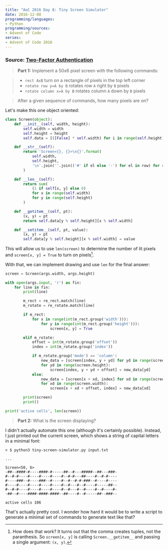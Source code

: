 ```yaml
---
title: "AoC 2016 Day 8: Tiny Screen Simulator"
date: 2016-12-08
programming/languages:
- Python
programming/sources:
- Advent of Code
series:
- Advent of Code 2016
---
```

### Source: [Two-Factor Authentication](http://adventofcode.com/2016/day/8)

> **Part 1:** Implement a 50x6 pixel screen with the following commands:

> - `rect AxB` turn on a rectangle of pixels in the top left corner
> - `rotate row y=A by B` rotates row `A` right by `B` pixels
> - `rotate column x=A by B` rotates column `A` down by `B` pixels

> After a given sequence of commands, how many pixels are on?

<!--more-->

Let's make this one object oriented:

```python
class Screen(object):
    def __init__(self, width, height):
        self.width = width
        self.height = height
        self.data = [([False] * self.width) for i in range(self.height)]

    def __str__(self):
        return 'Screen<{}, {}>\n{}'.format(
            self.width,
            self.height,
            '\n'.join(''.join(('#' if el else '-') for el in row) for row in self.data),
        )

    def __len__(self):
        return sum(
            (1 if self[x, y] else 0)
            for x in range(self.width)
            for y in range(self.height)
        )

    def __getitem__(self, pt):
        (x, y) = pt
        return self.data[y % self.height][x % self.width]

    def __setitem__(self, pt, value):
        (x, y) = pt
        self.data[y % self.height][x % self.width] = value
```

This will allow us to use `len(screen)` to determine the number of lit pixels and `screen[x, y] = True` to turn on pixels[^1].

With that, we can implement drawing and use `len` for the final answer:

```python
screen = Screen(args.width, args.height)

with open(args.input, 'r') as fin:
    for line in fin:
        print(line)

        m_rect = re_rect.match(line)
        m_rotate = re_rotate.match(line)

        if m_rect:
            for x in range(int(m_rect.group('width'))):
                for y in range(int(m_rect.group('height'))):
                    screen[x, y] = True

        elif m_rotate:
            offset = int(m_rotate.group('offset'))
            index = int(m_rotate.group('index'))

            if m_rotate.group('mode') == 'column':
                new_data = [screen[index, y + yd] for yd in range(screen.height)]
                for yd in range(screen.height):
                    screen[index, y + yd + offset] = new_data[yd]
            else:
                new_data = [screen[x + xd, index] for xd in range(screen.width)]
                for xd in range(screen.width):
                    screen[x + xd + offset, index] = new_data[xd]

        print(screen)
        print()

print('active cells', len(screen))
```

> **Part 2:** What is the screen displaying?

I didn't actually automate this one (although it's certainly possible). Instead, I just printed out the current screen, which shows a string of capital letters in a minimal font:

```text
> $ python3 tiny-screen-simulator.py input.txt

...

Screen<50, 6>
-##--####-#----####-#-----##--#---#####--##---###-
#--#-#----#----#----#----#--#-#---##----#--#-#----
#----###--#----###--#----#--#--#-#-###--#----#----
#----#----#----#----#----#--#---#--#----#-----##--
#--#-#----#----#----#----#--#---#--#----#--#----#-
-##--#----####-####-####--##----#--#-----##--###--

active cells 106
```

That's actually pretty cool. I wonder how hard it would be to write a script to generate a minimal set of commands to generate text like that? 

[^1]: How does that work? It turns out that the comma creates tuples, not the paranthesis. So `screen[x, y]` is calling `Screen.__getitem__` and passing a single argument[^2]: `(x, y)`.
[^2]: Other than `self` of course.
